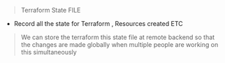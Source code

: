 > Terraform State FILE 
- Record all the state for Terraform , Resources created ETC 


> We can store the terraform this state file at remote backend so that the changes are made globally when multiple people
are working on this simultaneously 

